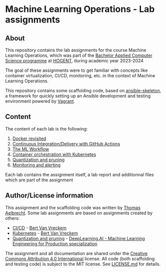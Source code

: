 # Machine Learning Operations - Lab assignments

## About

This repository contains the lab assignments for the course Machine Learning Operations, which was part of the [Bachelor Applied Computer Science programme](https://www.hogent.be/en/future-student/bachelors/applied-information-technology/) at [HOGENT](https://www.hogent.be/), during academic year 2023-2024

The goal of these assignments were to get familiar with concepts like container virtualization, CI/CD, monitoring, etc. in the context of Machine Learning Operations.

This repository contains some scaffolding code, based on [ansible-skeleton](https://github.com/bertvv/ansible-skeleton), a framework for quickly setting up an Ansible development and testing environment powered by [Vagrant](https://vagrantup.com).

## Content

The content of each lab is the following:

1. [Docker revisited](assignments/1_Docker-Revisited/)
2. [Continuous Integration/Delivery with GitHub Actions](assignments/2_CI-CD/)
3. [The ML Workflow](assignments/3_ML-Workflow/)
4. [Container orchestration with Kubernetes](assignments/4_Kubernetes/)
5. [Quantization and pruning](assignments/5_Quantization-and-pruning/)
6. [Monitoring and alerting](assignments/6_Monitoring-and-alerting/)

Each lab contains the assignment itself, a lab report and additionnal files which are part of the assignment

## Author/License information

This assignment and the scaffolding code was written by [Thomas Aelbrecht](https://github.com/thomasaelbrecht/). Some lab assignments are based on assignments created by others:

- [CI/CD](./assignment/02-cicd.md) - [Bert Van Vreckem](https://github.com/bertvv/)
- [Kubernetes](./assignment/04-kubernetes.md) - [Bert Van Vreckem](https://github.com/bertvv/)
- [Quantization and pruning](./assignment/05-quantization-and-pruning.md) - [DeepLearning.AI - Machine Learning Engineering for Production specialization](https://github.com/https-deeplearning-ai/machine-learning-engineering-for-production-public/)

The assignment and all documentation are shared under the [Creative Commons Attribution 4.0 International](http://creativecommons.org/licenses/by/4.0/) license. All code (both scaffolding and testing code) is subject to the MIT license. See [LICENSE.md](LICENSE.md) for details.
